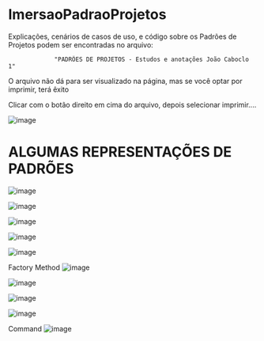 # ImersaoPadraoProjetos

Explicações, cenários de casos de uso,  e código sobre os Padrões de Projetos podem ser encontradas no arquivo:
                
                 "PADRÕES DE PROJETOS - Estudos e anotações João Caboclo 1"

O arquivo não dá para ser visualizado na página, mas se você optar por imprimir, terá êxito

Clicar com o botão direito em cima do arquivo, depois selecionar imprimir....

![image](https://github.com/JoaoCaboclo/ImersaoPadraoProjetos/assets/36268566/f66575f8-c050-4ff4-a24d-3bc2d37a98b8)


ALGUMAS REPRESENTAÇÕES DE PADRÕES
=================================

![image](https://github.com/JoaoCaboclo/ImersaoPadraoProjetos/assets/36268566/9b3249c2-0ffe-4ef4-be90-9bdd7477ae22)

![image](https://github.com/JoaoCaboclo/ImersaoPadraoProjetos/assets/36268566/796b4578-ce37-4702-85fd-aaa873d8c9c4)

![image](https://github.com/JoaoCaboclo/ImersaoPadraoProjetos/assets/36268566/e7e9df74-db42-4af5-b715-0c273ae06cb8)

![image](https://github.com/JoaoCaboclo/ImersaoPadraoProjetos/assets/36268566/d6a44682-b30b-4a3a-bc80-0d60f28d1d6e)

![image](https://github.com/JoaoCaboclo/ImersaoPadraoProjetos/assets/36268566/3591dccc-8db4-4666-8d22-92339038dc62)

 Factory Method
![image](https://github.com/JoaoCaboclo/ImersaoPadraoProjetos/assets/36268566/80400117-71a6-462d-9e3f-5833b1252760)

![image](https://github.com/JoaoCaboclo/ImersaoPadraoProjetos/assets/36268566/9e240641-7d41-4224-9704-8fb66d7c754f)

![image](https://github.com/JoaoCaboclo/ImersaoPadraoProjetos/assets/36268566/ff0b59e0-8997-4f5b-bd09-b8daf1653520)

![image](https://github.com/JoaoCaboclo/ImersaoPadraoProjetos/assets/36268566/d802947e-ceed-4c31-8483-1665017f7a50)

Command
![image](https://github.com/JoaoCaboclo/ImersaoPadraoProjetos/assets/36268566/b3bb312d-1e8d-49a5-abd1-3fd7eec2a2b7)













